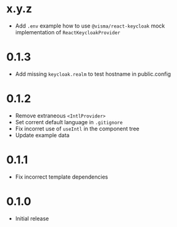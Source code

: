 # x.y.z

- Add `.env` example how to use `@visma/react-keycloak` mock implementation of `ReactKeycloakProvider`

# 0.1.3

- Add missing `keycloak.realm` to test hostname in public.config

# 0.1.2

- Remove extraneous `<IntlProvider>`
- Set corrent default language in `.gitignore`
- Fix incorret use of `useIntl` in the component tree
- Update example data

# 0.1.1

- Fix incorrect template dependencies

# 0.1.0

- Initial release
